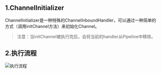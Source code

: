 ## 1.ChannelInitializer
ChannelInitializer是一种特殊的ChannelInboundHandler，可以通过一种简单的方式（调用initChannel方法）来初始化Channel。

> 注意：当initChannel被执行完后，会将当前的handler从Pipeline中移除。

## 2.执行流程
![执行流程](https://upload-images.jianshu.io/upload_images/16503287-711176974445f461.jpg?imageMogr2/auto-orient/strip%7CimageView2/2/w/1240)
